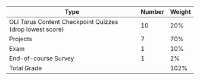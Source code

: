 | **Type**                                           | **Number** | **Weight** |
|----------------------------------------------------|------------|------------|
| OLI Torus Content Checkpoint Quizzes (drop lowest score) | 10         | 20%        |
| Projects                                           | 7          | 70%        |
| Exam                                               | 1          | 10%        |
| End-of-course Survey                               | 1          | 2%         |
| Total Grade                                        |            | 102%       |